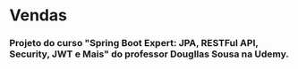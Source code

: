 # Vendas
### Projeto do curso "Spring Boot Expert: JPA, RESTFul API, Security, JWT e Mais" do professor Dougllas Sousa na Udemy.